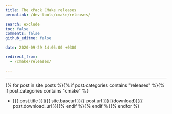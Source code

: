 ```yaml
---
title: The xPack CMake releases
permalink: /dev-tools/cmake/releases/

search: exclude
toc: false
comments: false
github_editme: false

date: 2020-09-29 14:05:00 +0300

redirect_from:
  - /cmake/releases/

---
```


___
{% for post in site.posts %}{% if post.categories contains "releases" %}{% if post.categories contains "cmake" %}
* [{{ post.title }}]({{ site.baseurl }}{{ post.url }}) [(download)]({{ post.download_url }}){% endif %}{% endif %}{% endfor %}
